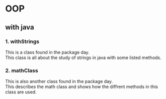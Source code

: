 # OOP
## with java
### 1. withStrings
This is a class found in the package day.<br />This class is all about the study of strings in java with some listed methods.<br />
### 2. mathClass
This is also another class found in the package day.<br />
This describes the math class and shows how the diffrent methods in this class are used.
